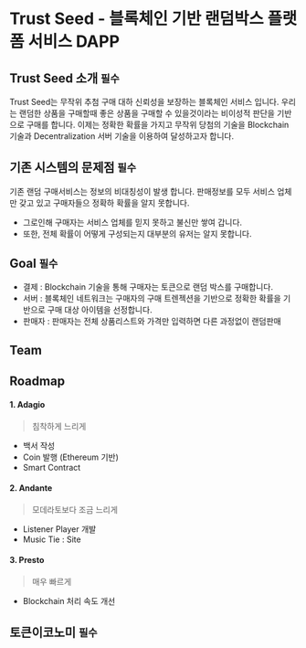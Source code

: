 # Trust Seed  - 블록체인 기반 랜덤박스 플랫폼 서비스 DAPP

## Trust Seed 소개 <code>필수</code>


Trust Seed는 무작위 추첨 구매 대하 신뢰성을 보장하는 블록체인 서비스 입니다.
우리는 랜덤한 상품을 구매할때 좋은 상품을 구매할 수 있을것이라는 비이성적 판단을 기반으로 구매를 합니다.
이제는 정확한 확률을 가지고 무작위 당첨의 기술을 Blockchain 기술과 Decentralization 서버 기술을 이용하여 달성하고자 합니다.


## 기존 시스템의 문제점 <code>필수</code>

기존 랜덤 구매서비스는 정보의 비대칭성이 발생 합니다. 판매정보를 모두 서비스 업체만 갖고 있고 구매자들으 정확하 확률을 알지 못합니다.
- 그로인해 구매자는 서비스 업체를 믿지 못하고 불신만 쌓여 갑니다.
- 또한, 전체 확률이 어떻게 구성되는지 대부분의 유저는 알지 못합니다.

## Goal <code>필수</code>
- 결제 : Blockchain 기술을 통해 구매자는 토큰으로 랜덤 박스를 구매합니다.
- 서버 : 블록체인 네트워크는 구매자의 구매 트렌젝션을 기반으로 정확한 확률을 기반으로 구매 대상 아이템을 선정합니다.
- 판매자 : 판매자는 전체 상품리스트와 가격만 입력하면 다른 과정없이 랜덤판매

## Team

## Roadmap

#### 1. Adagio
> 침착하게 느리게

- 백서 작성
- Coin 발행 (Ethereum 기반)
- Smart Contract

#### 2. Andante
> 모데라토보다 조금 느리게

- Listener Player 개발
- Music Tie : Site

#### 3. Presto
> 매우 빠르게

- Blockchain 처리 속도 개선


## 토큰이코노미 <code>필수</code>

